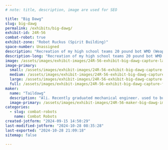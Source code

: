```yaml
---
# note: title, description, image are used for SEO

title: "Big Dawg"
slug: big-dawg
permalink: /exhibits/big-dawg/
exhibit-id: 24R-56
combat-robot: true
exhibit-zone: "Robot Ruckus (Spirit Building)"
space-number: Unassigned
description: "Recreation of my high school teams 20 pound bot WMD (Weapon of Max Destruction) a drum bot"
description-long: "Recreation of my high school teams 20 pound bot WMD (Weapon of Max Destruction) a drum bot"
image: /assets/images/exhibit-images/24R-56-exhibit-big-dawg-capture-large.PNG
image-primary: 
  small: /assets/images/exhibit-images/24R-56-exhibit-big-dawg-capture-small.PNG
  medium: /assets/images/exhibit-images/24R-56-exhibit-big-dawg-capture-medium.PNG
  large: /assets/images/exhibit-images/24R-56-exhibit-big-dawg-capture-large.PNG
  full: /assets/images/exhibit-images/24R-56-exhibit-big-dawg-capture-full.PNG
maker: 
  name: "Taildawg"
  description: "Ali. Recently graduated mechanical engineer. used to build robots in high school and now has the time and money to continue."
  image-primary: /assets/images/exhibit-images/24R-56-maker-big-dawg-img-4626-medium.JPG
categories: 
  - slug: combat-robots
    name: Combat Robots
created-jotform: "2024-09-15 14:50:29"
last-modified-jotform: "2024-10-28 08:35:28"
last-exported: "2024-10-28 21:09:18"
sitemap: false

---
```

